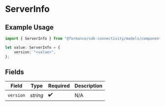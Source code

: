 # ServerInfo

## Example Usage

```typescript
import { ServerInfo } from "@formance/sdk-connectivity/models/components";

let value: ServerInfo = {
    version: "<value>",
};
```

## Fields

| Field              | Type               | Required           | Description        |
| ------------------ | ------------------ | ------------------ | ------------------ |
| `version`          | *string*           | :heavy_check_mark: | N/A                |